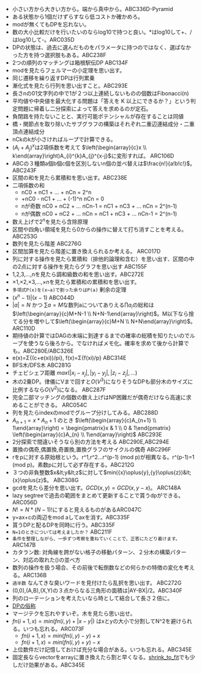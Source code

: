+ 小さい方から大きい方から。端から真中から。ABC336D-Pyramid
+ ある状態から1個だけずらすなら低コストか確かめろ。
+ modが無くてもDPを忘れない。
+ 数の大小比較だけを行いたいのならlog10で持つと良い。*はlog10して+、/はlog10して-。ARC035D
+ DPの状態は、過去に選んだものをパラメータに持つのではなく、選ばなかった方を持つ選択肢もある。ABC238F
+ 2つの順列のマッチングは箱根駅伝DP ABC134F
+ modを見たらフェルマーの小定理を思い出す。
+ 同じ遷移を繰り返すDPは行列累乗
+ 漸化式を見たら行列を思い出すこと。ABC293E
+ 長さnの01文字列の中で1が２つ以上連続しないものの個数はFibonacci(n)
+ 平均値や中央値を最大化する問題は「答えを K 以上にできるか？」という判定問題に帰着し二分探索によって答えを求めるのが定石。
+ 負閉路を持たないことと、実行可能ポテンシャルが存在することは同値
+ 橋・関節点を取り除いたサブグラフの構築はそれぞれ二重辺連結成分・二重頂点連結成分
+ nCkのkが小さければループで計算できる。
+ $`(A_{i}+A_{j})^{x}`$は2項係数を考えて $`\left(\begin{array}{c}x \\ k\end{array}\right)A_{i}^{k}A_{j}^{x-j}`$に変形すれば。 ARC106D
+ ABCの３種類a個b個c個を区別しないn個の並べ替えは$`\frac{n!}{a!b!c!}`$。ABC243F
+ 区間の和を見たら累積和を思い出す。ABC238E
+ 二項係数の和
  + nC0 + nC1 + ... + nCn = 2^n
  + +nC0 - nC1 + ... + (-1)^n nCn = 0
  + nが奇数 nC0 + nC2 + ... nCn-1 = nC1 + nC3 + ... nCn = 2^(n-1)
  + nが偶数 nC0 + nC2 + ... nCn = nC1 + nC3 + ... nCn-1 = 2^(n-1)
+ 数え上げで$`2^{n}`$を見たら含除原理
+ 区間や四角い領域を見たら0からの操作に替えて打ち消すことを考える。ABC253G
+ 数列を見たら階差 ABC276G
+ 区間加算を見たら階差に置き換えられるか考える。 ARC017D
+ 列に対する操作を見たら累積和（排他的論理和含む）を思い出す、区間の中の2点に対する操作を見たらグラフを思い出す ABC155F
+ 1,2,3,...,nを見たら調和級数の和を思い出す。ABC272E
+ ×1,×2,×3,...,×nを見たら累積和の累積和を思い出す。
+ `多項式P(x)を(x−a)で割った余りはP(a)` 剰余の定理
+ $`(x^{n}-1)|(x-1)`$ ABC044D
+ $`|a|=N`$ かつ $`\sum a=M`$な数列aについてありえる$`\prod a_{i}`$の総和は$`\left(\begin{array}{c}M+N-1 \\ N+N-1\end{array}\right)`$。M以下なら捨てる分を増やして$`\left(\begin{array}{c}M+N \\ N+N\end{array}\right)`$。ARC110D
+ 期待値の計算ではDAGの末端に到達するまでの確率の総積を知りたいのでループを使うなら後ろから。でなければメモ化。確率を求めて後から計算でも。ABC280E/ABC326E
+ e(x)=Σ{(c+e(xi))/pi}, f(x)=Σ{f(xi)/p} ABC314E
+ BFS木/DFS木 ABC281G
+ チェビシェフ距離 $max(|x_{i}-x_{j}|, |y_{i}-y_{j}|, |z_{i}-z_{j}|, ...)$
+ 木の2乗DP。律儀にVまで回すと$`O(V^{3})`$になりそうなDPも部分木のサイズに比例するなら$`O(V^{2})`$になる。 ABC287F
+ 完全二部マッチングの個数の数え上げはNP困難だが偶奇だけなら高速に求めることができる。 ARC054C
+ 列を見たらindexのmodでグループ分けしてみる。ABC288D
+ $`A_{n+1} = x * A_{n} + 1`$ のとき $`\left(\begin{array}{c}A_{n+1} \\ 1\end{array}\right) = \begin{pmatrix}x & 1 \\ 0 & 1\end{pmatrix} \left(\begin{array}{c}A_{n} \\ 1\end{array}\right)`$ ABC293E
+ 2分探索で間違いそうなら別の方法を考える ABC290E,ABC294E
+ 置換の偶奇,偶置換,奇置換,置換グラフのサイクルの偶奇 ABC296F
+ rをpに対する原始根という。r^1,r^2...r^(p-1) (mod p)が相異なる。r^(p-1)=1 (mod p)。素数pに対して必ず存在する。ABC212G
+ ３つの非負整数$`x&lt;y&lt;z`$に対して$`min({x}\oplus{y},{y}\oplus{z})&lt;{x}\oplus{z}`$。 ABC308G
+ gcdを見たら差分を思い出す。$`GCD(x,y)=GCD(x,y-x)`$。 ARC148A
+ lazy segtreeで過去の範囲をまとめて更新することで貰うdpができる。ARC056D
+ $`N!=N*(N-1)!`$にすると見えるものがあるARC047C
+ y=ax+cの両辺をmod aしてaxを消す。ABC335F
+ 貰うDPと配るDPを同時に行う。ABC335F
+ `N=1のときについては考えましたか？` ABC211F
+ `条件を整理しながら、一歩ずつ考察を重ねていくことで、正答にたどり着けます。` ARC147B
+ カタラン数: 対角線を跨がない格子の移動パターン、２分木の構築パターン、対応の取れた()の並べ方
+ 数列の操作を扱う場合、その前後で転倒数などの何らかの特徴の変化を考える。ARC136B
+ `過半数` なんてきな臭いワードを見付けたら乱択を思い出す。 ABC272G
+ (0,0),(A,B),(X,Y)の３点からなる三角形の面積は|AY-BX|/2。ABC340F
+ 列のローテーションを考えたいなら時として結合して長さ２倍に。
+ [DPの俗称](https://www.mathenachia.blog/dp/)
+ マージテクを忘れやすいぞ。木を見たら思い出せ。
+ $`fn(i+1,x)=min(fn(i,y)+|x-y|)`$ はxとyの大小で分割してN^2を避けられる。いつも忘れる。ARC073F
  + $`fn(i+1,x)=min(fn(i,y)-y)+x`$
  + $`fn(i+1,x)=min(fn(i,y)+y)-x`$
+ 上位数件だけ記憶しておけば充分な場合がある。いつも忘れる。ABC345E
+ 固定長ならvectorをarrayに置き換えたら割と早くなる。[shrink_to_fit](https://cpprefjp.github.io/reference/vector/vector/shrink_to_fit.html)でも少しだけ効果がある。ABC345E
